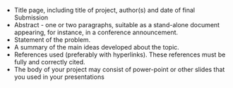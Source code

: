 - Title page, including title of project, author(s) and date of final Submission
- Abstract - one or two paragraphs, suitable as a stand-alone document appearing, for instance, in a conference announcement.
- Statement of the problem.
- A summary of the main ideas developed about the topic.
- References used (preferably with hyperlinks). These references must be fully and correctly cited.
- The body of your project may consist of power-point or other slides that you used in your presentations

